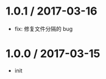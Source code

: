 
1.0.1 / 2017-03-16
==================

  * fix: 修复文件分隔的 bug

1.0.0 / 2017-03-15
==================

  * init

